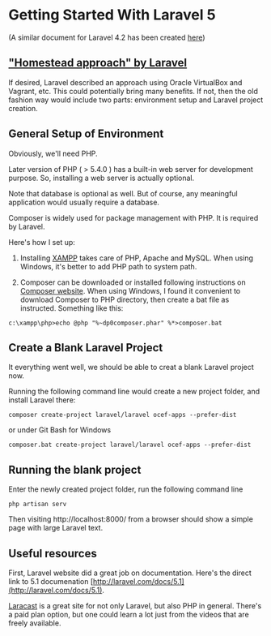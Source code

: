 # Getting Started With Laravel 5

(A similar document for Laravel 4.2 has been created [here](laravel-4.md))

## ["Homestead approach" by Laravel](http://laravel.com/docs/5.1/homestead)

If desired, Laravel described an approach using Oracle VirtualBox and Vagrant, etc. This could potentially bring many benefits. If not, then the old fashion way would include two parts: environment setup and Laravel project creation.

## General Setup of Environment

Obviously, we'll need PHP. 

Later version of PHP ( > 5.4.0 ) has a built-in web server for development purpose. So, installing a web server is actually optional. 

Note that database is optional as well. But of course, any meaningful application would usually require a database.

Composer is widely used for package management with PHP. It is required by Laravel.

Here's how I set up:

1. Installing [XAMPP](https://www.apachefriends.org/) takes care of PHP, Apache and MySQL. When using Windows, it's better to add PHP path to system path.

2. Composer can be downloaded or installed following instructions on [Composer website](https://getcomposer.org/doc/00-intro.md). When using Windows, I found it convenient to download Composer to PHP directory, then create a bat file as instructed. Something like this:

```
c:\xampp\php>echo @php "%~dp0composer.phar" %*>composer.bat
```

## Create a Blank Laravel Project

It everything went well, we should be able to creat a blank Laravel project now.

Running the following command line would create a new project folder, and install Laravel there:

```
composer create-project laravel/laravel ocef-apps --prefer-dist
```

or under Git Bash for Windows
 
```
composer.bat create-project laravel/laravel ocef-apps --prefer-dist
```

## Running the blank project

Enter the newly created project folder, run the following command line

```
php artisan serv
```

Then visiting http://localhost:8000/ from a browser should show a simple page with large Laravel text. 

## Useful resources

First, Laravel website did a great job on documentation. Here's the direct link to 5.1 documenation [http://laravel.com/docs/5.1](http://laravel.com/docs/5.1).

[Laracast](https://laracasts.com/) is a great site for not only Laravel, but also PHP in general. There's a paid plan option, but one could learn a lot just from the videos that are freely available.

 
